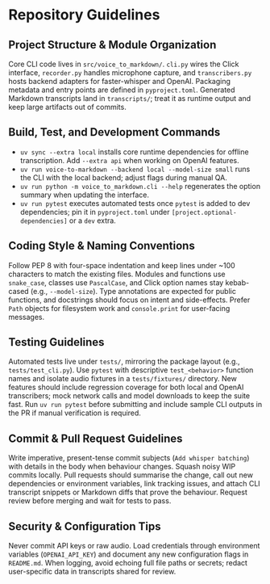 # Repository Guidelines

## Project Structure & Module Organization
Core CLI code lives in `src/voice_to_markdown/`. `cli.py` wires the Click interface, `recorder.py` handles microphone capture, and `transcribers.py` hosts backend adapters for faster-whisper and OpenAI. Packaging metadata and entry points are defined in `pyproject.toml`. Generated Markdown transcripts land in `transcripts/`; treat it as runtime output and keep large artifacts out of commits.

## Build, Test, and Development Commands
- `uv sync --extra local` installs core runtime dependencies for offline transcription. Add `--extra api` when working on OpenAI features.
- `uv run voice-to-markdown --backend local --model-size small` runs the CLI with the local backend; adjust flags during manual QA.
- `uv run python -m voice_to_markdown.cli --help` regenerates the option summary when updating the interface.
- `uv run pytest` executes automated tests once `pytest` is added to dev dependencies; pin it in `pyproject.toml` under `[project.optional-dependencies]` or a `dev` extra.

## Coding Style & Naming Conventions
Follow PEP 8 with four-space indentation and keep lines under ~100 characters to match the existing files. Modules and functions use `snake_case`, classes use `PascalCase`, and Click option names stay kebab-cased (e.g., `--model-size`). Type annotations are expected for public functions, and docstrings should focus on intent and side-effects. Prefer `Path` objects for filesystem work and `console.print` for user-facing messages.

## Testing Guidelines
Automated tests live under `tests/`, mirroring the package layout (e.g., `tests/test_cli.py`). Use `pytest` with descriptive `test_<behavior>` function names and isolate audio fixtures in a `tests/fixtures/` directory. New features should include regression coverage for both local and OpenAI transcribers; mock network calls and model downloads to keep the suite fast. Run `uv run pytest` before submitting and include sample CLI outputs in the PR if manual verification is required.

## Commit & Pull Request Guidelines
Write imperative, present-tense commit subjects (`Add whisper batching`) with details in the body when behaviour changes. Squash noisy WIP commits locally. Pull requests should summarise the change, call out new dependencies or environment variables, link tracking issues, and attach CLI transcript snippets or Markdown diffs that prove the behaviour. Request review before merging and wait for tests to pass.

## Security & Configuration Tips
Never commit API keys or raw audio. Load credentials through environment variables (`OPENAI_API_KEY`) and document any new configuration flags in `README.md`. When logging, avoid echoing full file paths or secrets; redact user-specific data in transcripts shared for review.
